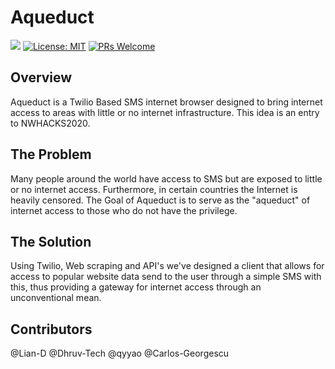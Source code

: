 # Aqueduct

![](https://api.travis-ci.org/Lian-D/Summary.JS.svg?branch=master) [![License: MIT](https://img.shields.io/badge/License-MIT-yellow.svg)](https://opensource.org/licenses/MIT)
 [![PRs Welcome](https://img.shields.io/badge/PRs-welcome-brightgreen.svg?style=flat-square)](http://makeapullrequest.com)

## Overview
Aqueduct is a Twilio Based SMS internet browser designed to bring internet access to areas with little or no internet infrastructure.
This idea is an entry to NWHACKS2020.

## The Problem
Many people around the world have access to SMS but are exposed to little or no internet access. Furthermore, in certain countries the Internet is heavily censored.
The Goal of Aqueduct is to serve as the "aqueduct" of internet access to those who do not have the privilege.

## The Solution
Using Twilio, Web scraping and API's we've designed a client that allows for access to popular website data send to the user through a simple SMS
with this, thus providing a gateway for internet access through an unconventional mean.

## Contributors
@Lian-D @Dhruv-Tech @qyyao @Carlos-Georgescu
